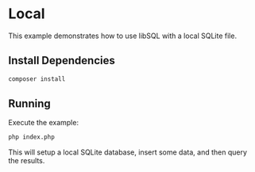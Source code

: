 # Local

This example demonstrates how to use libSQL with a local SQLite file.

## Install Dependencies

```bash
composer install
```

## Running

Execute the example:

```bash
php index.php
```

This will setup a local SQLite database, insert some data, and then query the results.
